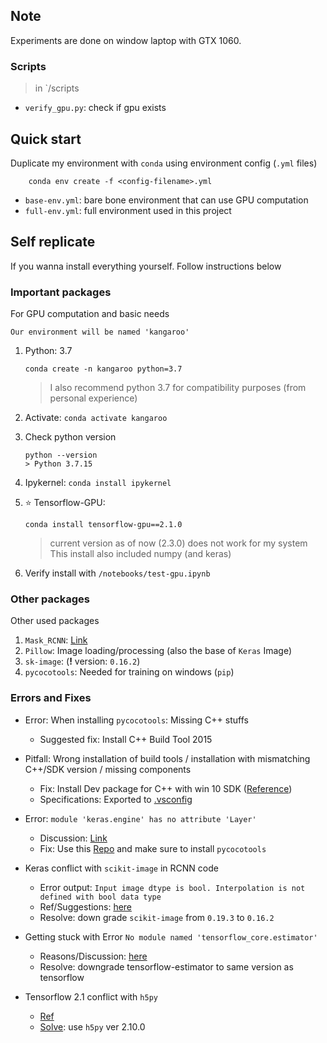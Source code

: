 ## Note

Experiments are done on window laptop with GTX 1060.

### Scripts

> in `/scripts

- `verify_gpu.py`: check if gpu exists

## Quick start

Duplicate my environment with `conda` using environment config (`.yml` files)

```[bash]
    conda env create -f <config-filename>.yml
```

- `base-env.yml`: bare bone environment that can use GPU computation
- `full-env.yml`: full environment used in this project

## Self replicate

If you wanna install everything yourself. Follow instructions below

### Important packages

For GPU computation and basic needs

`Our environment will be named 'kangaroo'`

1. Python: 3.7

   ```[bash]
   conda create -n kangaroo python=3.7
   ```

    > I also recommend python 3.7 for compatibility purposes (from personal experience)

2. Activate: `conda activate kangaroo`
3. Check python version

    ```[bash]
    python --version
    > Python 3.7.15
    ```

4. Ipykernel: `conda install ipykernel`
5. ⭐ Tensorflow-GPU:

    ```[bash]
    conda install tensorflow-gpu==2.1.0
    ```

    > current version as of now (2.3.0) does not work for my system
    > This install also included numpy (and keras)

6. Verify install with `/notebooks/test-gpu.ipynb`

### Other packages

Other used packages

1. `Mask_RCNN`: [Link](https://github.com/jbrownlee/Mask_RCNN)
2. `Pillow`: Image loading/processing (also the base of `Keras` Image)
3. `sk-image`: (**!** version: `0.16.2`)
4. `pycocotools`: Needed for training on windows (`pip`)

### Errors and Fixes

- Error: When installing `pycocotools`: Missing C++ stuffs
  - Suggested fix: Install C++ Build Tool 2015

- Pitfall: Wrong installation of build tools / installation with mismatching C++/SDK version / missing components
  - Fix: Install Dev package for C++ with win 10 SDK ([Reference](https://stackoverflow.com/questions/67940561/troubleshooting-pycocotools-installation))
  - Specifications: Exported to [.vsconfig](../docs/.vsconfig)
- Error: `module 'keras.engine' has no attribute 'Layer'`
  - Discussion: [Link](https://github.com/matterport/Mask_RCNN/issues/2783)
  - Fix: Use this [Repo](https://github.com/akTwelve/Mask_RCNN) and make sure to install `pycocotools` 

- Keras conflict with `scikit-image` in RCNN code
  - Error output: `Input image dtype is bool. Interpolation is not defined with bool data type`
  - Ref/Suggestions: [here](https://github.com/matterport/Mask_RCNN/issues/2243)
  - Resolve: down grade `scikit-image` from `0.19.3` to `0.16.2`

- Getting stuck with Error `No module named 'tensorflow_core.estimator'`
  - Reasons/Discussion: [here](https://stackoverflow.com/questions/66022256/modulenotfounderror-no-module-named-tensorflow-core-estimator-for-tensorflow)
  - Resolve: downgrade tensorflow-estimator to same version as tensorflow
- Tensorflow 2.1 conflict with `h5py`
  - [Ref](https://github.com/tensorflow/tensorflow/issues/44467)
  - [Solve](https://stackoverflow.com/questions/53740577/does-any-one-got-attributeerror-str-object-has-no-attribute-decode-whi): use `h5py` ver 2.10.0 
